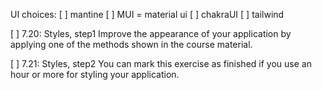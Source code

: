
UI choices:
    [ ] mantine
    [ ] MUI = material ui
    [ ] chakraUI
    [ ] tailwind


[ ] 7.20: Styles, step1
Improve the appearance of your application by applying one of the methods shown in the course material.

[ ] 7.21: Styles, step2
You can mark this exercise as finished if you use an hour or more for styling your application.
